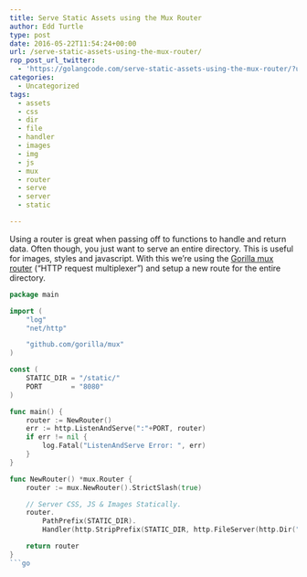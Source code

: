 ```yaml
---
title: Serve Static Assets using the Mux Router
author: Edd Turtle
type: post
date: 2016-05-22T11:54:24+00:00
url: /serve-static-assets-using-the-mux-router/
rop_post_url_twitter:
  - 'https://golangcode.com/serve-static-assets-using-the-mux-router/?utm_source=ReviveOldPost&utm_medium=social&utm_campaign=ReviveOldPost'
categories:
  - Uncategorized
tags:
  - assets
  - css
  - dir
  - file
  - handler
  - images
  - img
  - js
  - mux
  - router
  - serve
  - server
  - static

---
```

Using a router is great when passing off to functions to handle and return data. Often though, you just want to serve an entire directory. This is useful for images, styles and javascript. With this we&#8217;re using the <a href="https://github.com/gorilla/mux" target="_blank">Gorilla mux router</a> (&#8220;HTTP request multiplexer&#8221;) and setup a new route for the entire directory.

```go
package main

import (
    "log"
    "net/http"

    "github.com/gorilla/mux"
)

const (
    STATIC_DIR = "/static/"
    PORT       = "8080"
)

func main() {
    router := NewRouter()
    err := http.ListenAndServe(":"+PORT, router)
    if err != nil {
        log.Fatal("ListenAndServe Error: ", err)
    }
}

func NewRouter() *mux.Router {
    router := mux.NewRouter().StrictSlash(true)

    // Server CSS, JS & Images Statically.
    router.
        PathPrefix(STATIC_DIR).
        Handler(http.StripPrefix(STATIC_DIR, http.FileServer(http.Dir("."+STATIC_DIR))))

    return router
}
```go